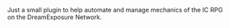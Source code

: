 Just a small plugin to help automate and manage mechanics of the IC RPG on the DreamExposure Network.
